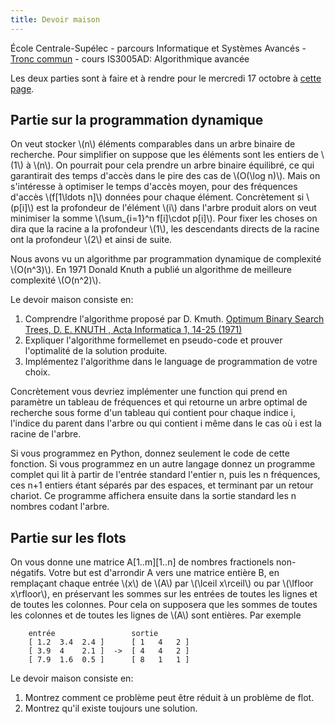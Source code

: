 ```yaml
---
title: Devoir maison
---
```


École Centrale-Supélec - parcours Informatique et Systèmes Avancés - [Tronc commun](http://www.isia.ecp.fr/welcome_to_www_ecp_fr_cms_site_isia/isia___formation/cours_tronc_commun) - cours IS3005AD: Algorithmique avancée


Les deux parties sont à faire et à rendre pour le mercredi 17 octobre à [cette page](http://www-desir.lip6.fr/~durrc/Iut/rendre/).

## Partie sur la programmation dynamique


On veut stocker \\(n\\) éléments comparables dans un arbre binaire de recherche.
Pour simplifier on suppose que les éléments sont les entiers de \\(1\\) à \\(n\\).
On pourrait pour cela prendre un arbre binaire équilibré, ce qui garantirait des temps d'accès dans le pire des cas de \\(O(\log n)\\).  Mais on s'intéresse à optimiser le temps d'accès moyen, pour des fréquences d'accès \\(f[1\ldots n]\\) données pour chaque élément.
Concrètement si \\(p[i]\\) est la profondeur de l'élément \\(i\\) dans l'arbre produit alors on veut minimiser la somme \\(\sum_{i=1}^n f[i]\cdot p[i]\\).
Pour fixer les choses on dira que la racine a la profondeur \\(1\\), les descendants directs de la racine ont la profondeur \\(2\\) et ainsi de suite.

Nous avons vu un algorithme par programmation dynamique de complexité \\(O(n^3)\\).
En 1971 Donald Knuth a publié un algorithme de meilleure complexité \\(O(n^2)\\).

Le devoir maison consiste en:

1. Comprendre l'algorithme proposé par D. Kmuth. [Optimum Binary Search Trees, D. E. KNUTH , Acta Informatica 1, 14-25 (1971) ](http://www.inrg.csie.ntu.edu.tw/algorithm2014/presentation/Knuth71.pdf)
2. Expliquer l'algorithme formellemet en pseudo-code et prouver l'optimalité de la solution produite.
3. Implémentez l'algorithme dans le language de programmation de votre choix. 

Concrètement vous devriez implémenter une function qui prend en paramètre un tableau de fréquences et qui retourne un arbre optimal de recherche sous forme d'un tableau qui contient pour chaque indice i, l'indice du parent dans l'arbre ou qui contient i même dans le cas où i est la racine de l'arbre.

Si vous programmez en Python, donnez seulement le code de cette fonction. Si vous programmez en un autre langage donnez un programme complet qui lit à partir de l'entrée standard l'entier n, puis les n fréquences, ces n+1 entiers étant séparés par des espaces, et terminant par un retour chariot.  Ce programme affichera ensuite dans la sortie standard les n nombres codant l'arbre.

## Partie sur les flots

On vous donne une matrice A[1..m][1..n] de nombres fractionels non-négatifs.  Votre but est d'arrondir A vers une matrice entière B, en remplaçant chaque entrée \\(x\\) de \\(A\\) par \\(\lceil x\rceil\\)  ou par \\(\lfloor x\rfloor\\), en préservant les sommes sur les entrées de toutes les lignes et de toutes les colonnes.  Pour cela on supposera que les sommes de toutes les colonnes et de toutes les lignes de \\(A\\) sont entières.
Par exemple


		entrée                 sortie
		[ 1.2  3.4  2.4 ]      [ 1   4   2 ]
		[ 3.9  4    2.1 ]  ->  [ 4   4   2 ]
		[ 7.9  1.6  0.5 ]      [ 8   1   1 ]

Le devoir maison consiste en:

1. Montrez comment ce problème peut être réduit à un problème de flot.
2. Montrez qu'il existe toujours une solution.

